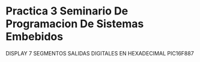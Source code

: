 # Practica 3 Seminario De Programacion De Sistemas Embebidos

DISPLAY 7 SEGMENTOS SALIDAS DIGITALES EN HEXADECIMAL PIC16F887
